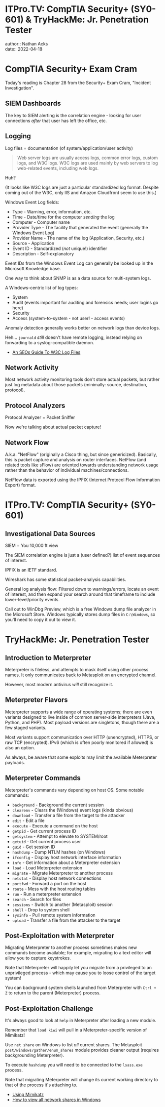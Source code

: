 # ITPro.TV: CompTIA Security+ (SY0-601) & TryHackMe: Jr. Penetration Tester

author:: Nathan Acks  
date:: 2022-04-18

# CompTIA Security+ Exam Cram

Today's reading is Chapter 28 from the Security+ Exam Cram, "Incident Investigation".

## SIEM Dashboards

The key to SIEM alerting is the correlation engine - looking for user connections *after* that user has left the office, etc.

## Logging

Log files = documentation (of system/application/user activity)

> Web server logs are usually access logs, common error logs, custom logs, and W3C logs. W3C logs are used mainly by web servers to log web-related events, including web logs.

Huh?

(It looks like W3C logs are just a particular standardized log format. Despite coming out of the W3C, only IIS and Amazon Cloudfront seem to use this.)

Windows Event Log fields:

* Type - Warning, error, information, etc.
* Time - Date/time for the computer *sending* the log
* Computer - Computer name
* Provider Type - The facility that generated the event (generally the Windows Event Log)
* Provider Name - The name of the log (Application, Security, etc.)
* Source - Application
* Event ID - Standardized (*not* unique!) identifier
* Description - Self-explanatory

Event IDs from the Windows Event Log can generally be looked up in the Microsoft Knowledge base.

One way to think about SNMP is as a data source for multi-system logs.

A Windows-centric list of log types:

* System
* Audit (events important for auditing and forensics needs; user logins go here)
* Security
* Access (system-to-system - not user! - access events)

Anomaly detection generally works better on network logs than device logs.

Heh... `journald` *still* doesn't have remote logging, instead relying on forwarding to a syslog-compatible daemon.

* [An SEOs Guide To W3C Log Files](https://www.screamingfrog.co.uk/an-seos-guide-to-w3c-log-files/)

## Network Activity

Most network activity monitoring tools don't store actual packets, but rather just log metadata about those packets (minimally: source, destination, protocol).

## Protocol Analyzers

Protocol Analyzer = Packet Sniffer

Now we're talking about actual packet capture!

## Network Flow

A.k.a. "NetFlow" (originally a Cisco thing, but since genericized). Basically, this is packet capture and analysis on router interfaces. NetFlow (and related tools like sFlow) are oriented towards understanding network usage rather than the behavior of individual machines/connections.

NetFlow data is exported using the IPFIX (Internet Protocol Flow Information Export) format.

# ITPro.TV: CompTIA Security+ (SY0-601)

## Investigational Data Sources

SIEM = You 10,000 ft view

The SIEM correlation engine is just a (user defined?) list of event sequences of interest.

IPFIX is an IETF standard.

Wireshark has some statistical packet-analysis capabilities.

General log analysis flow: Filtered down to warnings/errors, locate an event of interest, and then expand your search around that timeframe to include lower-level/priority events.

Call out to WinDbg Preview, which is a free Windows dump file analyzer in the Microsoft Store. Windows typically stores dump files in `C:\Windows`, so you'll need to copy it out to view it.

# TryHackMe: Jr. Penetration Tester

## Introduction to Meterpreter

Meterpreter is fileless, and attempts to mask itself using other process names. It only communicates back to Metasploit on an encrypted channel.

However, most modern antivirus *will* still recognize it.

## Meterpreter Flavors

Meterpreter supports a wide range of operating systems; there are even variants designed to live inside of common server-side interpreters (Java, Python, and PHP). Most payload versions are singletons, though there are a few staged variants.

Most variants support communication over HTTP (unencrypted), HTTPS, or raw TCP (encrypted). IPv6 (which is often poorly monitored if allowed) is also an option.

As always, be aware that some exploits may limit the available Meterpreter payloads.

## Meterpreter Commands

Meterpreter's commands vary depending on host OS. Some notable commands:

* `background` - Background the current session
* `clearenv` - Clears the (Windows) event logs (kinda obvious)
* `download` - Transfer a file from the target to the attacker
* `edit` - Edit a file
* `execute` - Execute a command on the host
* `getpid` - Get current process ID
* `getsystem` - Attempt to elevate to SYSTEM/root
* `getuid` - Get current process user
* `guid` - Get session ID
* `hashdump` - Dump NTLM hashes (on Windows)
* `ifconfig` - Display host network interface information
* `info` - Get information about a Meterpreter extension
* `load` - Load Meterpreter extension
* `migrate` - Migrate Meterpreter to another process
* `netstat` - Display host network connections
* `portfwd` - Forward a port on the host
* `route` - Mess with the host routing tables
* `run` - Run a meterpreter extension
* `search` - Search for files
* `sessions` - Switch to another (Metasploit) session
* `shell` - Drop to system shell
* `sysinfo` - Pull remote system information
* `upload` - Transfer a file from the attacker to the target

## Post-Exploitation with Meterpreter

Migrating Meterpreter to another process sometimes makes new commands become available; for example, migrating to a text editor will allow you to capture keystrokes.

Note that Meterpreter will happily let you migrate from a privileged to an unprivileged process - which may cause you to loose control of the target system!

You can background system shells launched from Meterpreter with `Ctrl + Z` to return to the parent (Meterpreter) process.

## Post-Exploitation Challenge

It's always good to look at `help` in Meterpreter after loading a new module.

Remember that `load kiwi` will pull in a Meterpreter-specific version of Mimikatz!

Use `net share` on Windows to list *all* current shares. The Metasploit `post/windows/gather/enum_shares` module provides cleaner output (requires backgrounding Meterpreter).

To execute `hashdump` you will need to be connected to the `lsass.exe` process.

Note that migrating Meterpreter will change its current working directory to that of the process it's attaching to.

* [Using Mimikatz](../notes/mimikatz.md)
* [How to view all network shares in Windows](https://www.computerhope.com/issues/ch000534.htm)
